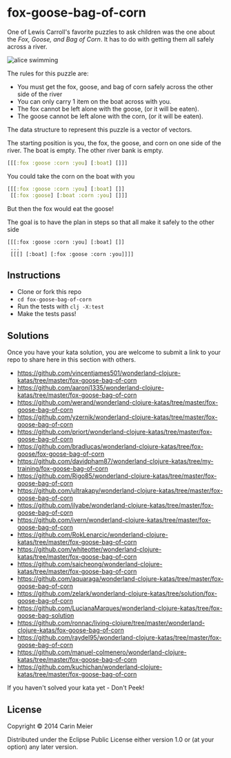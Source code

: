 # fox-goose-bag-of-corn

One of Lewis Carroll's favorite puzzles to ask children was the one
about the _Fox, Goose, and Bag of Corn_.  It has to do with getting
them all safely across a river.

![alice swimming](/images/storytelling.gif)


The rules for this puzzle are:

- You must get the fox, goose, and bag of corn safely across the other side of the river
- You can only carry 1 item on the boat across with you.
- The fox cannot be left alone with the goose, (or it will be eaten).
- The goose cannot be left alone with the corn, (or it will be eaten).

The data structure to represent this puzzle is a vector of vectors.

The starting position is you, the fox, the goose, and corn on one side of the river. The boat is empty. The other river bank is empty.

```clojure
[[[:fox :goose :corn :you] [:boat] []]]
```

You could take the corn on the boat with you

```clojure
[[[:fox :goose :corn :you] [:boat] []]
 [[:fox :goose] [:boat :corn :you] []]]
```

But then the fox would eat the goose!

The goal is to have the plan in steps so that all make it safely to the other side

```
[[[:fox :goose :corn :you] [:boat] []]
 ...
 [[[] [:boat] [:fox :goose :corn :you]]]]
```

## Instructions

- Clone or fork this repo
- `cd fox-goose-bag-of-corn`
- Run the tests with `clj -X:test`
- Make the tests pass!

## Solutions

Once you have your kata solution, you are welcome to submit a link to your repo to share here in this section with others.

* https://github.com/vincentjames501/wonderland-clojure-katas/tree/master/fox-goose-bag-of-corn
* https://github.com/aaronj1335/wonderland-clojure-katas/tree/master/fox-goose-bag-of-corn
* https://github.com/werand/wonderland-clojure-katas/tree/master/fox-goose-bag-of-corn
* https://github.com/yzernik/wonderland-clojure-katas/tree/master/fox-goose-bag-of-corn
* https://github.com/priort/wonderland-clojure-katas/tree/master/fox-goose-bag-of-corn
* https://github.com/bradlucas/wonderland-clojure-katas/tree/fox-goose/fox-goose-bag-of-corn
* https://github.com/davidpham87/wonderland-clojure-katas/tree/my-training/fox-goose-bag-of-corn
* https://github.com/Rigo85/wonderland-clojure-katas/tree/master/fox-goose-bag-of-corn
* https://github.com/ultrakapy/wonderland-clojure-katas/tree/master/fox-goose-bag-of-corn
* https://github.com/ilyabe/wonderland-clojure-katas/tree/master/fox-goose-bag-of-corn
* https://github.com/ivern/wonderland-clojure-katas/tree/master/fox-goose-bag-of-corn
* https://github.com/RokLenarcic/wonderland-clojure-katas/tree/master/fox-goose-bag-of-corn
* https://github.com/whiteotter/wonderland-clojure-katas/tree/master/fox-goose-bag-of-corn
* https://github.com/saicheong/wonderland-clojure-katas/tree/master/fox-goose-bag-of-corn
* https://github.com/aquaraga/wonderland-clojure-katas/tree/master/fox-goose-bag-of-corn
* https://github.com/zelark/wonderland-clojure-katas/tree/solution/fox-goose-bag-of-corn
* https://github.com/LucianaMarques/wonderland-clojure-katas/tree/fox-goose-bag-solution
* https://github.com/ronnac/living-clojure/tree/master/wonderland-clojure-katas/fox-goose-bag-of-corn
* https://github.com/raydel95/wonderland-clojure-katas/tree/master/fox-goose-bag-of-corn
* https://github.com/manuel-colmenero/wonderland-clojure-katas/tree/master/fox-goose-bag-of-corn
* https://github.com/kuchichan/wonderland-clojure-katas/tree/master/fox-goose-bag-of-corn

If you haven't solved your kata yet - Don't Peek!

## License

Copyright © 2014 Carin Meier

Distributed under the Eclipse Public License either version 1.0 or (at
your option) any later version.
